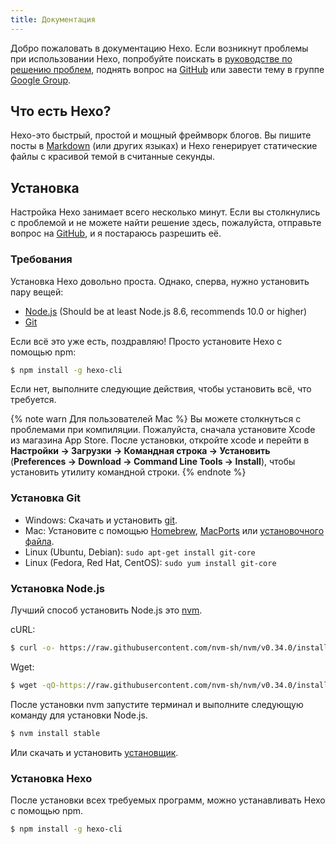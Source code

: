 ```yaml
---
title: Документация
---
```

Добро пожаловать в документацию Hexo. Если возникнут проблемы при использовании Hexo, попробуйте поискать в [руководстве по решению проблем](troubleshooting.html), поднять вопрос на [GitHub](https://github.com/hexojs/hexo/issues) или завести тему в группе [Google Group](https://groups.google.com/group/hexo).

## Что есть Hexo?

Hexo-это быстрый, простой и мощный фреймворк блогов. Вы пишите посты в [Markdown](http://daringfireball.net/projects/markdown/) (или других языках) и Hexo генерирует статические файлы с красивой темой в считанные секунды.

## Установка

Настройка Hexo занимает всего несколько минут. Если вы столкнулись с проблемой и не можете найти решение здесь, пожалуйста, отправьте вопрос на [GitHub](https://github.com/hexojs/hexo/issues), и я постараюсь разрешить её.

### Требования

Установка Hexo довольно проста. Однако, сперва, нужно установить пару вещей:

- [Node.js](http://nodejs.org/) (Should be at least Node.js 8.6, recommends 10.0 or higher)
- [Git](http://git-scm.com/)

Если всё это уже есть, поздравляю! Просто установите Hexo с помощью npm:

``` bash
$ npm install -g hexo-cli
```

Если нет, выполните следующие действия, чтобы установить всё, что требуется.

{% note warn Для пользователей Mac %}
Вы можете столкнуться с проблемами при компиляции. Пожалуйста, сначала установите Xcode из магазина App Store. После установки, откройте xcode и перейти в **Настройки -> Загрузки -> Командная строка -> Установить** (**Preferences -> Download -> Command Line Tools -> Install**), чтобы установить утилиту командной строки.
{% endnote %}

### Установка Git

- Windows: Скачать и установить [git](https://git-scm.com/download/win).
- Mac: Установите с помощью [Homebrew](http://mxcl.github.com/homebrew/), [MacPorts](http://www.macports.org/) или [установочного файла](http://sourceforge.net/projects/git-osx-installer/).
- Linux (Ubuntu, Debian): `sudo apt-get install git-core`
- Linux (Fedora, Red Hat, CentOS): `sudo yum install git-core`

### Установка Node.js

Лучший способ установить Node.js это [nvm](https://github.com/nvm-sh/nvm).

cURL:

``` bash
$ curl -o- https://raw.githubusercontent.com/nvm-sh/nvm/v0.34.0/install.sh | sh
```

Wget:

``` bash
$ wget -qO-https://raw.githubusercontent.com/nvm-sh/nvm/v0.34.0/install.sh | sh
```

После установки nvm запустите терминал и выполните следующую команду для установки Node.js.

``` bash
$ nvm install stable
```

Или скачать и установить [установщик](http://nodejs.org/).

### Установка Hexo

После установки всех требуемых программ, можно устанавливать Hexo с помощью npm.

``` bash
$ npm install -g hexo-cli
```
